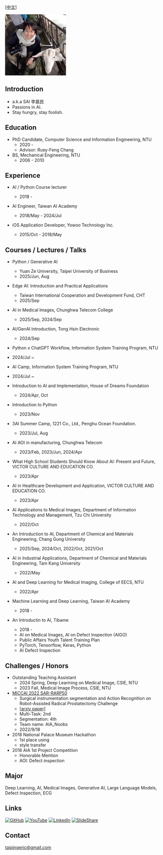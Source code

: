 [[中文]](https://taipingeric.github.io/)

![image](https://raw.githubusercontent.com/taipingeric/taipingeric.github.io/master/assets/FB.jpg)

## Introduction
  * a.k.a SAI 李晨民
  * Passions in AI.
  * Stay hungry, stay foolish.

## Education

* PhD Candidate, Computer Science and Information Engineering, NTU
  * 2020 -
  * Advisor: Ruey-Feng Chang
* BS, Mechanical Engineering, NTU
  *   2006 - 2010

## Experience

* AI / Python Course lecturer
    *   2018 -

* AI Engineer, Taiwan AI Academy
  * 2018/May - 2024/Jul

* iOS Application Developer, Yowoo Technology Inc.
  * 2015/Oct - 2018/May

## Courses / Lectures / Talks
* Python / Generative AI
  * Yuan Ze University, Taipei University of Business
  * 2025/Jun, Aug

* Edge AI: Introduction and Practical Applications
  * Taiwan International Cooperation and Development Fund, CHT
  * 2025/Sep

* AI in Medical Images, Chunghwa Telecom College
  * 2025/Sep, 2024/Sep
* AI/GenAI Introduction, Tong Hsin Electronic
  * 2024/Sep
* Python x ChatGPT Workflow, Information System Training Program, NTU
 * 2024/Jul ~
* AI Camp, Information System Training Program, NTU
 * 2024/Jul ~
* Introduction to AI and Implementation, House of Dreams Foundation
  * 2024/Apr, Oct
* Introduction to Python
  * 2023/Nov
* 3AI Summer Camp, 1221 Co., Ltd., Penghu Ocean Foundation.
  * 2023/Jul, Aug
* AI AOI in manufacturing, Chunghwa Telecom
  * 2023/Feb, 2023/Jun, 2024/Apr
* What High School Students Should Know About AI: Present and Future, VICTOR CULTURE AND EDUCATION CO.
  * 2023/Apr
* AI in Healthcare Development and Application, VICTOR CULTURE AND EDUCATION CO.
  * 2023/Apr
* AI Applications to Medical Images, Department of Information Technology and Management, Tzu Chi University
  * 2022/Oct
* An Introduction to AI, Department of Chemical and Materials Engineering, Chang Gung University
  * 2025/Sep, 2024/Oct, 2022/Oct, 2021/Oct
* AI in Industrial Applications, Department of Chemical and Materials Engineering, Tam Kang University
  * 2022/May
* AI and Deep Learning for Medical Imaging, College of EECS, NTU
  * 2022/Apr
* Machine Learning and Deep Learning, Taiwan AI Academy
  * 2018 -
* An Introductin to AI, Tibame
  * 2018 - 
  * AI on Medical Images, AI on Defect Inspection (AIGO)
  * Public Affairs Youth Talent Training Plan
  * PyTorch, Tensorflow, Keras, Python
  * AI Defect Inspection

## Challenges / Honors

* Outstanding Teaching Assistant
  * 2024 Spring, Deep Learining on Medical Image, CSIE, NTU
  * 2023 Fall, Medical Image Process, CSIE, NTU 
* [MICCAI 2022 SAR-RARP50](https://www.synapse.org/#!Synapse:syn27618412/wiki/619479)
  * Surgical instrumentation segmentation and Action Recognition on Robot-Assisted Radical Prostatectomy Challenge
  * [[arxiv paper]](https://arxiv.org/abs/2401.00496)
  * Multi-Task: 2nd
  * Segmentation: 4th
  * Team name: AIA_Noobs
  * 2022/9/18
* 2018 National Palace Museum Hackathon
  * 1st place using 
  * style transfer
* 2018 AIA 1st Project Competition
    *  Honorable Mention 
    *  AOI: Defect inspection

## Major

Deep Learning, AI, Medical Images, Generative AI, Large Language Models, Defect Inspection, ECG

## Links

[![GitHub](https://img.shields.io/badge/GitHub-100000?style=for-the-badge&logo=github&logoColor=white)](https://github.com/taipingeric) [![YouTube](https://img.shields.io/badge/YouTube-FF0000?style=for-the-badge&logo=youtube&logoColor=white)](https://www.youtube.com/@fusionlab7360) [![LinkedIn](https://img.shields.io/badge/LinkedIn-0077B5?style=for-the-badge&logo=linkedin&logoColor=white)](https://www.linkedin.com/in/chihyang-li-a883b375/) [![SlideShare](https://img.shields.io/badge/SlideShare-0077B5?style=for-the-badge&logo=slideshare&logoColor=white)](https://www.slideshare.net/ChihyangLi)

## Contact

taipingeric@gmail.com
